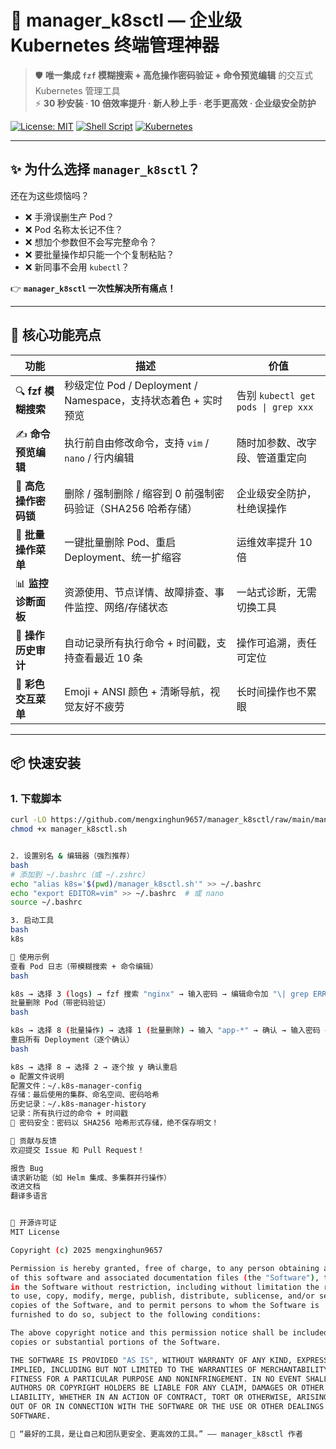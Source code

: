 # 🚀 manager_k8sctl — 企业级 Kubernetes 终端管理神器

> 🛡️ **唯一集成 `fzf` 模糊搜索 + 高危操作密码验证 + 命令预览编辑** 的交互式 Kubernetes 管理工具  
> ⚡ **30 秒安装 · 10 倍效率提升 · 新人秒上手 · 老手更高效 · 企业级安全防护**

[![License: MIT](https://img.shields.io/badge/License-MIT-blue.svg)](https://opensource.org/licenses/MIT)
[![Shell Script](https://img.shields.io/badge/Shell-Bash-green.svg)](https://www.gnu.org/software/bash/)
[![Kubernetes](https://img.shields.io/badge/Kubernetes-1.20%2B-blue)](https://kubernetes.io)

---

## ✨ 为什么选择 `manager_k8sctl`？

还在为这些烦恼吗？

- ❌ 手滑误删生产 Pod？
- ❌ Pod 名称太长记不住？
- ❌ 想加个参数但不会写完整命令？
- ❌ 要批量操作却只能一个个复制粘贴？
- ❌ 新同事不会用 `kubectl`？

👉 **`manager_k8sctl` 一次性解决所有痛点！**

---

## 🌟 核心功能亮点

| 功能 | 描述 | 价值 |
|------|------|------|
| 🔍 **fzf 模糊搜索** | 秒级定位 Pod / Deployment / Namespace，支持状态着色 + 实时预览 | 告别 `kubectl get pods \| grep xxx` |
| ✍️ **命令预览编辑** | 执行前自由修改命令，支持 `vim` / `nano` / 行内编辑 | 随时加参数、改字段、管道重定向 |
| 🔐 **高危操作密码锁** | 删除 / 强制删除 / 缩容到 0 前强制密码验证（SHA256 哈希存储） | 企业级安全防护，杜绝误操作 |
| 🔄 **批量操作菜单** | 一键批量删除 Pod、重启 Deployment、统一扩缩容 | 运维效率提升 10 倍 |
| 📊 **监控诊断面板** | 资源使用、节点详情、故障排查、事件监控、网络/存储状态 | 一站式诊断，无需切换工具 |
| 📜 **操作历史审计** | 自动记录所有执行命令 + 时间戳，支持查看最近 10 条 | 操作可追溯，责任可定位 |
| 🎨 **彩色交互菜单** | Emoji + ANSI 颜色 + 清晰导航，视觉友好不疲劳 | 长时间操作也不累眼 |


---

## 📦 快速安装

### 1. 下载脚本

```bash
curl -LO https://github.com/mengxinghun9657/manager_k8sctl/raw/main/manager_k8sctl.sh
chmod +x manager_k8sctl.sh


2. 设置别名 & 编辑器（强烈推荐）
bash
# 添加到 ~/.bashrc（或 ~/.zshrc）
echo "alias k8s='$(pwd)/manager_k8sctl.sh'" >> ~/.bashrc
echo "export EDITOR=vim" >> ~/.bashrc  # 或 nano
source ~/.bashrc

3. 启动工具
bash
k8s

🧩 使用示例
查看 Pod 日志（带模糊搜索 + 命令编辑）
bash

k8s → 选择 3 (logs) → fzf 搜索 "nginx" → 输入密码 → 编辑命令加 "\| grep ERROR" → 执行
批量删除 Pod（带密码验证）
bash

k8s → 选择 8 (批量操作) → 选择 1 (批量删除) → 输入 "app-*" → 确认 → 输入密码 → 执行
重启所有 Deployment（逐个确认）
bash

k8s → 选择 8 → 选择 2 → 逐个按 y 确认重启
⚙️ 配置文件说明
配置文件：~/.k8s-manager-config
存储：最后使用的集群、命名空间、密码哈希
历史记录：~/.k8s-manager-history
记录：所有执行过的命令 + 时间戳
🔐 密码安全：密码以 SHA256 哈希形式存储，绝不保存明文！ 

🤝 贡献与反馈
欢迎提交 Issue 和 Pull Request！

报告 Bug
请求新功能（如 Helm 集成、多集群并行操作）
改进文档
翻译多语言


📜 开源许可证
MIT License

Copyright (c) 2025 mengxinghun9657

Permission is hereby granted, free of charge, to any person obtaining a copy
of this software and associated documentation files (the "Software"), to deal
in the Software without restriction, including without limitation the rights
to use, copy, modify, merge, publish, distribute, sublicense, and/or sell
copies of the Software, and to permit persons to whom the Software is
furnished to do so, subject to the following conditions:

The above copyright notice and this permission notice shall be included in all
copies or substantial portions of the Software.

THE SOFTWARE IS PROVIDED "AS IS", WITHOUT WARRANTY OF ANY KIND, EXPRESS OR
IMPLIED, INCLUDING BUT NOT LIMITED TO THE WARRANTIES OF MERCHANTABILITY,
FITNESS FOR A PARTICULAR PURPOSE AND NONINFRINGEMENT. IN NO EVENT SHALL THE
AUTHORS OR COPYRIGHT HOLDERS BE LIABLE FOR ANY CLAIM, DAMAGES OR OTHER
LIABILITY, WHETHER IN AN ACTION OF CONTRACT, TORT OR OTHERWISE, ARISING FROM,
OUT OF OR IN CONNECTION WITH THE SOFTWARE OR THE USE OR OTHER DEALINGS IN THE
SOFTWARE.

💬 “最好的工具，是让自己和团队更安全、更高效的工具。” —— manager_k8sctl 作者 
